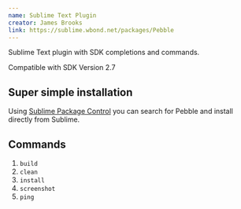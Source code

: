 ```yaml
---
name: Sublime Text Plugin
creator: James Brooks
link: https://sublime.wbond.net/packages/Pebble
---
```


Sublime Text plugin with SDK completions and commands.

Compatible with SDK Version 2.7

## Super simple installation

Using [Sublime Package Control](http://sublime.wbond.net) you can search for Pebble and install directly from Sublime.

## Commands

1. `build`
2. `clean`
3. `install`
4. `screenshot`
5. `ping`
